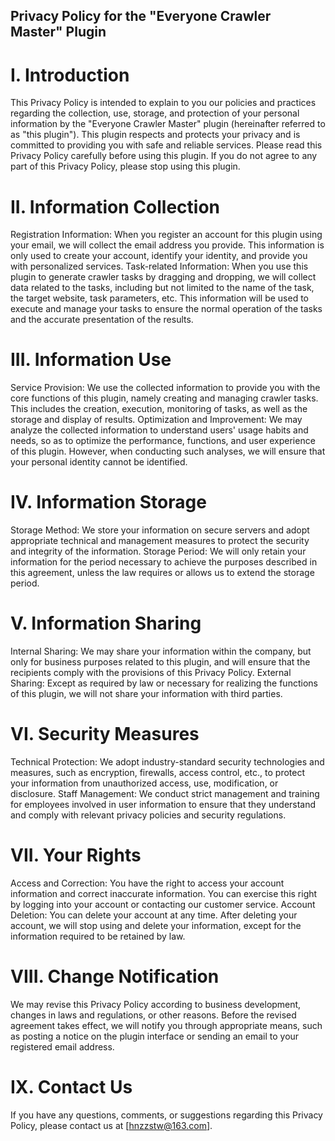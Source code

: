 
**Privacy Policy for the "Everyone Crawler Master" Plugin**
--- 

# I. Introduction
This Privacy Policy is intended to explain to you our policies and practices regarding the collection, use, storage, and protection of your personal information by the "Everyone Crawler Master" plugin (hereinafter referred to as "this plugin"). This plugin respects and protects your privacy and is committed to providing you with safe and reliable services. Please read this Privacy Policy carefully before using this plugin. If you do not agree to any part of this Privacy Policy, please stop using this plugin.
# II. Information Collection
Registration Information: When you register an account for this plugin using your email, we will collect the email address you provide. This information is only used to create your account, identify your identity, and provide you with personalized services.
Task-related Information: When you use this plugin to generate crawler tasks by dragging and dropping, we will collect data related to the tasks, including but not limited to the name of the task, the target website, task parameters, etc. This information will be used to execute and manage your tasks to ensure the normal operation of the tasks and the accurate presentation of the results.
# III. Information Use
Service Provision: We use the collected information to provide you with the core functions of this plugin, namely creating and managing crawler tasks. This includes the creation, execution, monitoring of tasks, as well as the storage and display of results.
Optimization and Improvement: We may analyze the collected information to understand users' usage habits and needs, so as to optimize the performance, functions, and user experience of this plugin. However, when conducting such analyses, we will ensure that your personal identity cannot be identified.
# IV. Information Storage
Storage Method: We store your information on secure servers and adopt appropriate technical and management measures to protect the security and integrity of the information.
Storage Period: We will only retain your information for the period necessary to achieve the purposes described in this agreement, unless the law requires or allows us to extend the storage period.
# V. Information Sharing
Internal Sharing: We may share your information within the company, but only for business purposes related to this plugin, and will ensure that the recipients comply with the provisions of this Privacy Policy.
External Sharing: Except as required by law or necessary for realizing the functions of this plugin, we will not share your information with third parties.
# VI. Security Measures
Technical Protection: We adopt industry-standard security technologies and measures, such as encryption, firewalls, access control, etc., to protect your information from unauthorized access, use, modification, or disclosure.
Staff Management: We conduct strict management and training for employees involved in user information to ensure that they understand and comply with relevant privacy policies and security regulations.
# VII. Your Rights
Access and Correction: You have the right to access your account information and correct inaccurate information. You can exercise this right by logging into your account or contacting our customer service.
Account Deletion: You can delete your account at any time. After deleting your account, we will stop using and delete your information, except for the information required to be retained by law.
# VIII. Change Notification
We may revise this Privacy Policy according to business development, changes in laws and regulations, or other reasons. Before the revised agreement takes effect, we will notify you through appropriate means, such as posting a notice on the plugin interface or sending an email to your registered email address.
# IX. Contact Us
If you have any questions, comments, or suggestions regarding this Privacy Policy, please contact us at [hnzzstw@163.com].

